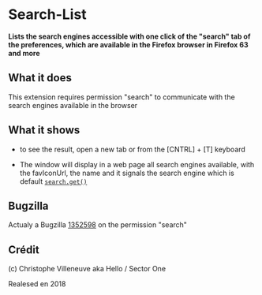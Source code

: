 # Search-List

**Lists the search engines accessible with one click of the "search" tab of the preferences, which are available in the Firefox browser in Firefox 63  and more**


## What it does ##

This extension requires permission "search" to communicate with the search engines available in the browser


## What it shows ##

* to see the result, open a new tab or from the [CNTRL] + [T] keyboard

* The window will display in a web page all search engines available, with the favIconUrl, the name and it signals the search engine which is default
[`search.get()`](https://developer.mozilla.org/en-US/docs/Mozilla/Add-ons/WebExtensions/API/search/get)

## Bugzilla ##

Actualy a Bugzilla [1352598](https://bugzilla.mozilla.org/show_bug.cgi?id=1352598) on the permission "search"


## Crédit
(c) Christophe Villeneuve aka Hello / Sector One

Realesed en 2018